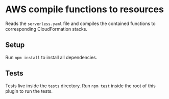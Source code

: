 # AWS compile functions to resources
Reads the `serverless.yaml` file and compiles the contained functions to corresponding CloudFormation stacks.

## Setup
Run `npm install` to install all dependencies.

## Tests
Tests live inside the `tests` directory. Run `npm test` inside the root of this plugin to run the tests.
